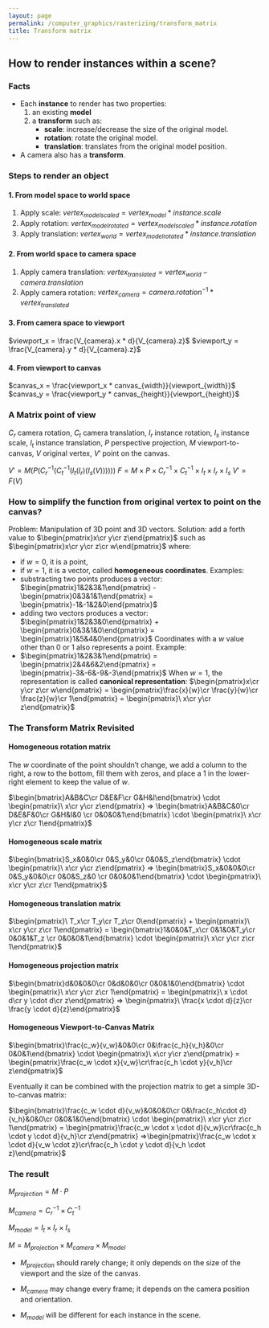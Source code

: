 ```yaml
---
layout: page
permalink: /computer_graphics/rasterizing/transform_matrix
title: Transform matrix
---
```

## How to render instances within a scene?
### Facts
- Each **instance** to render has two properties:
    1. an existing **model**
    2. a **transform** such as:
        - **scale**: increase/decrease the size of the original model.
        - **rotation**: rotate the original model.
        - **translation**: translates from the original model position.
- A camera also has a **transform**.

### Steps to render an object
#### 1. From model space to world space
1. Apply scale:
$vertex_{modelscaled} = vertex_{model} * instance.scale$
2. Apply rotation:
$vertex_{modelrotated} = vertex_{modelscaled} * instance.rotation$
3. Apply translation:
$vertex_{world} = vertex_{modelrotated} * instance.translation$
#### 2. From world space to camera space
1. Apply camera translation:
$vertex_{translated} = vertex_{world} - camera.translation$
2. Apply camera rotation:
$vertex_{camera} = camera.rotation^{-1} * vertex_{translated}$
#### 3. From camera space to viewport
$viewport_x = \frac{V_{camera}.x * d}{V_{camera}.z}$
$viewport_y = \frac{V_{camera}.y * d}{V_{camera}.z}$
#### 4. From viewport to canvas
$canvas_x = \frac{viewport_x * canvas_{width}}{viewport_{width}}$
$canvas_y = \frac{viewport_y * canvas_{height}}{viewport_{height}}$

### A Matrix point of view
$C_r$ camera rotation, $C_t$ camera translation, $I_r$ instance rotation, $I_s$ instance scale, $I_t$ instance translation, $P$ perspective projection, $M$ viewport-to-canvas, $V$ original vertex, $V'$ point on the canvas.

$V' = M(P(C_r^{-1}(C_t^{-1}(I_t(I_r)(I_s(V))))))$
$F =M \times P \times C_r^{-1} \times C_t^{-1} \times I_t \times I_r \times I_s$
$V' = F(V)$

### How to simplify the function from original vertex to point on the canvas?
Problem: Manipulation of 3D point and 3D vectors. Solution: add a forth value to $\begin{pmatrix}x\cr y\cr z\end{pmatrix}$ such as $\begin{pmatrix}x\cr y\cr z\cr w\end{pmatrix}$ where:
- if $w = 0$, it is a point,
- if $w = 1$, it is a vector,
called **homogeneous coordinates**. Examples:
- substracting two points produces a vector: $\begin{pmatrix}1&2&3&1\end{pmatrix} - \begin{pmatrix}0&3&1&1\end{pmatrix} = \begin{pmatrix}-1&-1&2&0\end{pmatrix}$
- adding two vectors produces a vector: $\begin{pmatrix}1&2&3&0\end{pmatrix} + \begin{pmatrix}0&3&1&0\end{pmatrix} = \begin{pmatrix}1&5&4&0\end{pmatrix}$
Coordinates with a $w$ value other than 0 or 1 also represents a point. Example:
- $\begin{pmatrix}1&2&3&1\end{pmatrix} = \begin{pmatrix}2&4&6&2\end{pmatrix} = \begin{pmatrix}-3&-6&-9&-3\end{pmatrix}$
When $w=1$, the representation is called **canonical representation**:
$\begin{pmatrix}x\cr y\cr z\cr w\end{pmatrix} = \begin{pmatrix}\frac{x}{w}\cr \frac{y}{w}\cr \frac{z}{w}\cr 1\end{pmatrix} = \begin{pmatrix}\ x\cr y\cr z\end{pmatrix}$

### The Transform Matrix Revisited

#### Homogeneous rotation matrix

The $w$ coordinate of the point shouldn’t change, we add a column to the right, a row to the bottom, fill them with zeros, and place a 1 in the lower-right element to keep the value of $w$.

$\begin{bmatrix}A&B&C\cr D&E&F\cr G&H&I\end{bmatrix} \cdot \begin{pmatrix}\ x\cr y\cr z\end{pmatrix} => \begin{bmatrix}A&B&C&0\cr D&E&F&0\cr G&H&I&0 \cr 0&0&0&1\end{bmatrix} \cdot \begin{pmatrix}\ x\cr y\cr z\cr 1\end{pmatrix}$

#### Homogeneous scale matrix

$\begin{bmatrix}S_x&0&0\cr 0&S_y&0\cr 0&0&S_z\end{bmatrix} \cdot \begin{pmatrix}\ x\cr y\cr z\end{pmatrix} => \begin{bmatrix}S_x&0&0&0\cr 0&S_y&0&0\cr 0&0&S_z&0 \cr 0&0&0&1\end{bmatrix} \cdot \begin{pmatrix}\ x\cr y\cr z\cr 1\end{pmatrix}$

#### Homogeneous translation matrix

$\begin{pmatrix}\ T_x\cr T_y\cr T_z\cr 0\end{pmatrix} + \begin{pmatrix}\ x\cr y\cr z\cr 1\end{pmatrix} = \begin{bmatrix}1&0&0&T_x\cr 0&1&0&T_y\cr 0&0&1&T_z \cr 0&0&0&1\end{bmatrix} \cdot \begin{pmatrix}\ x\cr y\cr z\cr 1\end{pmatrix}$

#### Homogeneous projection matrix

$\begin{bmatrix}d&0&0&0\cr 0&d&0&0\cr 0&0&1&0\end{bmatrix} \cdot \begin{pmatrix}\ x\cr y\cr z\cr 1\end{pmatrix} = \begin{pmatrix}\ x \cdot d\cr y \cdot d\cr z\end{pmatrix} => \begin{pmatrix}\ \frac{x \cdot d}{z}\cr \frac{y \cdot d}{z}\end{pmatrix}$

#### Homogeneous Viewport-to-Canvas Matrix

$\begin{bmatrix}\frac{c_w}{v_w}&0&0\cr 0&\frac{c_h}{v_h}&0\cr 0&0&1\end{bmatrix} \cdot \begin{pmatrix}\ x\cr y\cr z\end{pmatrix} = \begin{pmatrix}\frac{c_w \cdot x}{v_w}\cr\frac{c_h \cdot y}{v_h}\cr z\end{pmatrix}$

Eventually it can be combined with the projection matrix to get a simple 3D-to-canvas matrix:

$\begin{bmatrix}\frac{c_w \cdot d}{v_w}&0&0&0\cr 0&\frac{c_h\cdot d}{v_h}&0&0\cr 0&0&1&0\end{bmatrix} \cdot \begin{pmatrix}\ x\cr y\cr z\cr 1\end{pmatrix} = \begin{pmatrix}\frac{c_w \cdot x \cdot d}{v_w}\cr\frac{c_h \cdot y \cdot d}{v_h}\cr z\end{pmatrix} =>\begin{pmatrix}\frac{c_w \cdot x \cdot d}{v_w \cdot z}\cr\frac{c_h \cdot y \cdot d}{v_h \cdot z}\end{pmatrix}$

### The result


$M_{projection} = M \cdot P$

$M_{camera} = C_r^{-1} \times C_t^{-1}$

$M_{model} = I_t \times I_r \times I_s$

$M =M_{projection} \times M_{camera} \times M_{model}$

* $M_{projection}$ should rarely change; it only depends on the size of the viewport and the size of the canvas.

* $M_{camera}$ may change every frame; it depends on the camera position and orientation.

* $M_{model}$ will be different for each instance in the scene.